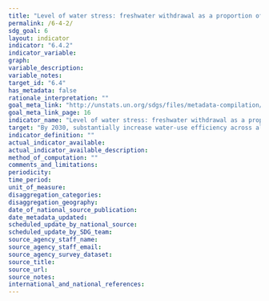 ```yaml
---
title: "Level of water stress: freshwater withdrawal as a proportion of available freshwater resources"
permalink: /6-4-2/
sdg_goal: 6
layout: indicator
indicator: "6.4.2"
indicator_variable: 
graph: 
variable_description: 
variable_notes: 
target_id: "6.4"
has_metadata: false
rationale_interpretation: ""
goal_meta_link: "http://unstats.un.org/sdgs/files/metadata-compilation/Metadata-Goal-6.pdf"
goal_meta_link_page: 16
indicator_name: "Level of water stress: freshwater withdrawal as a proportion of available freshwater resources"
target: "By 2030, substantially increase water-use efficiency across all sectors and ensure sustainable withdrawals and supply of freshwater to address water scarcity and substantially reduce the number of people suffering from water scarcity."
indicator_definition: ""
actual_indicator_available: 
actual_indicator_available_description: 
method_of_computation: ""
comments_and_limitations: 
periodicity: 
time_period: 
unit_of_measure: 
disaggregation_categories: 
disaggregation_geography: 
date_of_national_source_publication: 
date_metadata_updated: 
scheduled_update_by_national_source: 
scheduled_update_by_SDG_team: 
source_agency_staff_name: 
source_agency_staff_email: 
source_agency_survey_dataset: 
source_title: 
source_url: 
source_notes: 
international_and_national_references: 
---
```


